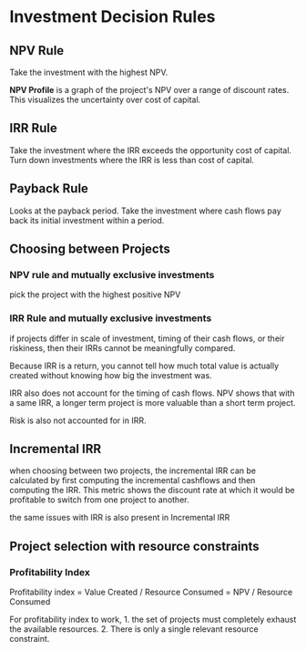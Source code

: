 # Investment Decision Rules

## NPV Rule

Take the investment with the highest NPV.

**NPV Profile** is a graph of the project's NPV over a range of discount rates. This visualizes the uncertainty over cost of capital.

## IRR Rule

Take the investment where the IRR exceeds the opportunity cost of capital. Turn down investments where the IRR is less than cost of capital.

## Payback Rule

Looks at the payback period. Take the investment where cash flows pay back its initial investment within a period.

## Choosing between Projects

### NPV rule and mutually exclusive investments

pick the project with the highest positive NPV

### IRR Rule and mutually exclusive investments

if projects differ in scale of investment, timing of their cash flows, or their riskiness, then their IRRs cannot be meaningfully compared.

Because IRR is a return, you cannot tell how much total value is actually created without knowing how big the investment was.

IRR also does not account for the timing of cash flows. NPV shows that with a same IRR, a longer term project is more valuable than a short term project.

Risk is also not accounted for in IRR.

## Incremental IRR

when choosing between two projects, the incremental IRR can be calculated by first computing the incremental cashflows and then computing the IRR. This metric shows the discount rate at which it would be profitable to switch from one project to another.

the same issues with IRR is also present in Incremental IRR

## Project selection with resource constraints

### Profitability Index

Profitability index = Value Created / Resource Consumed = NPV / Resource Consumed

For profitability index to work, 1. the set of projects must completely exhaust the available resources. 2. There is only a single relevant resource constraint.
